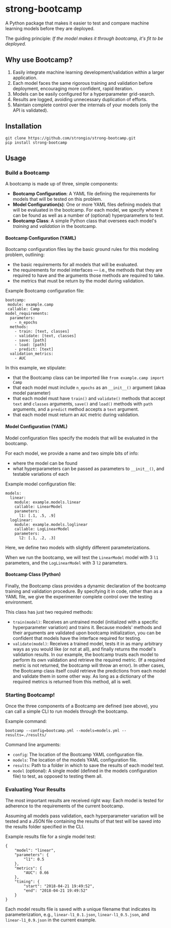 # strong-bootcamp

A Python package that makes it easier to test and compare machine
learning models before they are deployed.

The guiding principle: _If the model makes it through bootcamp, it's fit to be deployed._

## Why use Bootcamp?

1. Easily integrate machine learning development/validation within a larger application.
2. Each model faces the same rigorous training and validation before deployment, encouraging
more confident, rapid iteration.
3. Models can be easily configured for a hyperparameter grid-search.
4. Results are logged, avoiding unnecessary duplication of efforts.
5. Maintain complete control over the internals of your models (only the API is validated).

## Installation

    git clone https://github.com/strongio/strong-bootcamp.git
    pip install strong-bootcamp

## Usage

### Build a Bootcamp

A bootcamp is made up of three, simple components:

* **Bootcamp Configuration**: A YAML file defining the requirements for models that will
be tested on this problem.
* **Model Configuration(s)**: One or more YAML files defining models that will be
evaluated in the bootcamp. For each model, we specify where it can be found
as well as a number of (optional) hyperparameters to test.
* **Bootcamp Class**: A simple Python class that oversees each model's _training_ and
_validation_ in the bootcamp.

#### Bootcamp Configuration (YAML)

Bootcamp configuration files lay the basic ground rules for this modeling problem, outlining:

* the basic requirements for all models that will be evaluated.
* the requirements for model interfaces — i.e., the methods
that they are required to have and the arguments those methods are required to take.
* the metrics that must be return by the model during validation.

Example Bootcamp configuration file:

```
bootcamp:
 module: example.camp
 callable: Camp
model_requirements:
  parameters:
    - n_epochs
  methods:
    - train: [text, classes]
    - validate: [text, classes]
    - save: [path]
    - load: [path]
    - predict: [text]
  validation_metrics:
    - AUC
```

In this example, we stipulate:

* that the Bootcamp class can be imported like `from example.camp import Camp`
* that each model must include `n_epochs` as an `__init__()` argument (akaa model parameter)
* that each model must have `train()` and `validate()` methods that accept `text` and `classes` arguments,
`save()` and `load()` methods with `path` arguments, and a `predict` method accepts a `text` argument.
* that each model must return an `AUC` metric during validation.

#### Model Configuration (YAML)

Model configuration files specify the models that will be evaluated in the bootcamp.

For each model, we provide a name and two simple bits of info:

* where the model can be found
* what hyperparameters can be passed as parameters to `__init__()`, and testable variations of each

Example model configuration file:

```
models:
  linear:
    module: example.models.linear
    callable: LinearModel
    parameters:
      l1: [.1, .5, .9]
  loglinear:
    module: example.models.loglinear
    callable: LogLinearModel
    parameters:
      l2: [.1, .2, .3]
```

Here, we define two models with slightly different parameterizations.

When we run the bootcamp, we will test the `LinearModel` model with 3 `l1` parameters, and
the `LogLinearModel` with 3 `l2` parameters.

#### Bootcamp Class (Python)

Finally, the Bootcamp class provides a dynamic declaration of the bootcamp training
and validation procedure. By specifying it in code, rather than as a YAML file,
we give the experimenter complete control over the testing environment.

This class has just two required methods:

* `train(model)`: Receives an untrained model (initialized with a specific hyperparameter
variation) and trains it. Because models' methods and their arguments are validated
upon bootcamp initialization, you can be confident that models have the interface
required for testing.
* `validate(model)`: Receives a trained model, tests it in as many arbitrary ways
as you would like (or not at all), and finally returns the model's validation results.
In our example, the bootcamp trusts each model to perform its own validation
and retrieve the required metric. (If a required metric is not returned, the bootcamp
will throw an error). In other cases, the Bootcamp class itself could retrieve
the predictions from each model and validate them in some other way. As long as a dictionary
of the required metrics is returned from this method, all is well.

### Starting Bootcamp!

Once the three components of a Bootcamp are defined (see above), you can call a simple
CLI to run models through the bootcamp.

Example command:

    bootcamp --config=bootcamp.yml --models=models.yml --results=./results/

Command line arguments:

* `config`: The location of the Bootcamp YAML configuration file.
* `models`: The location of the models YAML configuration file.
* `results`: Path to a folder in which to save the results of each model test.
* `model` (optional): A single model (defined in the models configuration file) to test, as opposed to testing them all.

### Evaluating Your Results

The most important results are received right way: Each model is tested for
adherence to the requirements of the current bootcamp.

Assuming all models pass validation, each hyperparameter variation will be tested
and a JSON file containing the results of that test will be saved into the
results folder specified in the CLI.

Example results file for a single model test:

    {
        "model": "linear",
        "parameters": {
            "l1": 0.5
        },
        "metrics": {
            "AUC": 0.66
        },
        "timing": {
            "start": "2018-04-21 19:49:52",
            "end": "2018-04-21 19:49:52"
        }
    }

Each model results file is saved with a unique filename that indicates its parameterization,
e.g., `linear-l1_0.1.json`, `linear-l1_0.5.json`, and `linear-l1_0.9.json` in the current
example.
